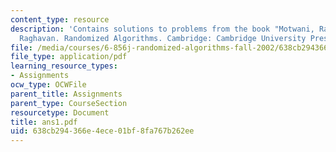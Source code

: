 ```yaml
---
content_type: resource
description: 'Contains solutions to problems from the book "Motwani, Rajeez, and Prabhakar
  Raghavan. Randomized Algorithms. Cambridge: Cambridge University Press,1995."'
file: /media/courses/6-856j-randomized-algorithms-fall-2002/638cb294366e4ece01bf8fa767b262ee_ans1.pdf
file_type: application/pdf
learning_resource_types:
- Assignments
ocw_type: OCWFile
parent_title: Assignments
parent_type: CourseSection
resourcetype: Document
title: ans1.pdf
uid: 638cb294-366e-4ece-01bf-8fa767b262ee
---
```

